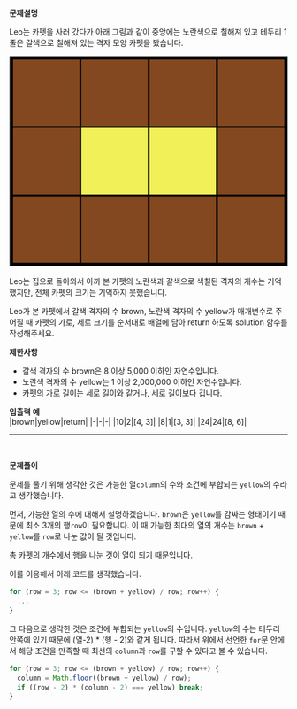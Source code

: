 **문제설명**

Leo는 카펫을 사러 갔다가 아래 그림과 같이 중앙에는 노란색으로 칠해져 있고 테두리 1줄은 갈색으로 칠해져 있는 격자 모양 카펫을 봤습니다.

<img src="./carpet.png" />

Leo는 집으로 돌아와서 아까 본 카펫의 노란색과 갈색으로 색칠된 격자의 개수는 기억했지만, 전체 카펫의 크기는 기억하지 못했습니다.

Leo가 본 카펫에서 갈색 격자의 수 brown, 노란색 격자의 수 yellow가 매개변수로 주어질 때 카펫의 가로, 세로 크기를 순서대로 배열에 담아 return 하도록 solution 함수를 작성해주세요.


**제한사항**

- 갈색 격자의 수 brown은 8 이상 5,000 이하인 자연수입니다.
- 노란색 격자의 수 yellow는 1 이상 2,000,000 이하인 자연수입니다.
- 카펫의 가로 길이는 세로 길이와 같거나, 세로 길이보다 깁니다.


**입출력 예**<br/>
|brown|yellow|return|
|-|-|-|
|10|2|[4, 3]|
|8|1|[3, 3]|
|24|24|[8, 6]|
<br/>
<hr/>
<br/>

**문제풀이**<br/>

문제를 풀기 위해 생각한 것은 가능한 열`column`의 수와 조건에 부합되는 `yellow`의 수라고 생각했습니다.

먼저, 가능한 열의 수에 대해서 설명하겠습니다. `brown`은 `yellow`를 감싸는 형태이기 때문에 최소 3개의 행`row`이 필요합니다. 이 때 가능한 최대의 열의 개수는 `brown` + `yellow`를 `row`로 나눈 값이 될 것입니다.

총 카펫의 개수에서 행을 나눈 것이 열이 되기 때문입니다.

이를 이용해서 아래 코드를 생각했습니다.

```javascript
for (row = 3; row <= (brown + yellow) / row; row++) {
  ...
}
```

그 다음으로 생각한 것은 조건에 부합되는 `yellow`의 수입니다.
`yellow`의 수는 테두리 안쪽에 있기 때문에 (열-2) * (행 - 2)와 같게 됩니다. 따라서 위에서 선언한 `for`문 안에서 해당 조건을 만족할 때 최선의 `column`과 `row`를 구할 수 있다고 볼 수 있습니다. 

```javascript
for (row = 3; row <= (brown + yellow) / row; row++) {
  column = Math.floor((brown + yellow) / row);
  if ((row - 2) * (column - 2) === yellow) break;
}
```